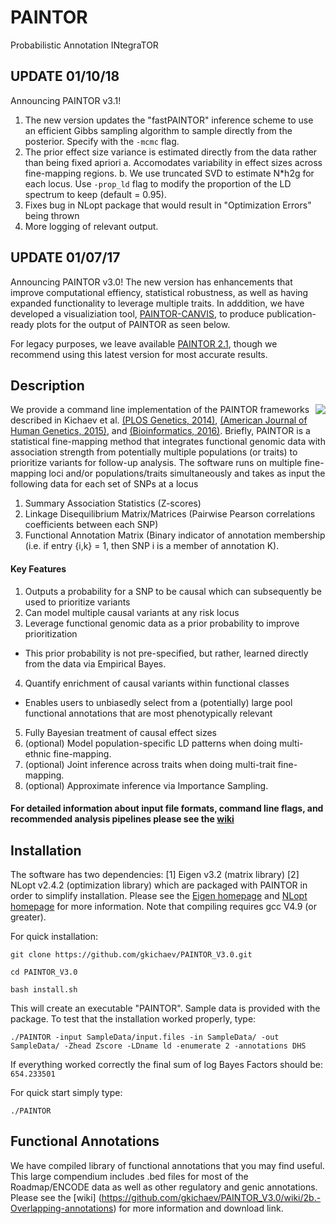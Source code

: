 # PAINTOR
Probabilistic Annotation INtegraTOR

## UPDATE 01/10/18
Announcing PAINTOR v3.1!
1. The new version updates the "fastPAINTOR" inference scheme to use an efficient Gibbs sampling algorithm to sample directly from the posterior. Specify with the `-mcmc` flag. 
2. The prior effect size variance is estimated directly from the data rather than being fixed apriori
    a. Accomodates variability in effect sizes across fine-mapping regions. 
    b. We use truncated SVD to estimate N*h2g for each locus. Use `-prop_ld` flag to modify the proportion of the LD spectrum to keep (default = 0.95).
3. Fixes bug in NLopt package that would result in "Optimization Errors" being thrown
4. More logging of relevant output. 

## UPDATE 01/07/17
Announcing PAINTOR v3.0! The new version has enhancements that improve computational effiency, statistical robustness, as well as having expanded functionality to leverage multiple traits. In adddition, we have developed a visualiziation tool, [PAINTOR-CANVIS](https://github.com/gkichaev/PAINTOR_V3.0/tree/master/CANVIS), to produce publication-ready plots for the output of PAINTOR as seen below.

For legacy purposes, we leave available [PAINTOR 2.1](https://github.com/gkichaev/PAINTOR_V2.1), though we recommend using this latest version for most accurate results.

## Description

<img align="right" src="CANVIS/canvis.png">

We provide a command line implementation of the PAINTOR frameworks described in Kichaev et al. [(PLOS Genetics, 2014)](http://www.plosgenetics.org/article/info%3Adoi%2F10.1371%2Fjournal.pgen.1004722),  [(American Journal of Human Genetics, 2015)](http://www.cell.com/ajhg/abstract/S0002-9297(15)00243-8), and  [(Bioinformatics, 2016)](http://bioinformatics.oxfordjournals.org/content/early/2016/10/16/bioinformatics.btw615).  Briefly, PAINTOR is a statistical fine-mapping method that integrates functional genomic data with association strength from potentially multiple populations (or traits) to prioritize variants for follow-up analysis. The software runs on multiple fine-mapping loci and/or populations/traits simultaneously and takes as input the following data for each set of SNPs at a locus


1. Summary Association Statistics (Z-scores)
2. Linkage Disequilibrium Matrix/Matrices (Pairwise Pearson correlations coefficients between each SNP)
3. Functional Annotation Matrix (Binary indicator of annotation membership (i.e. if entry {i,k} = 1, then SNP i is a member of annotation K).

#### Key Features

1. Outputs a probability for a SNP to be causal which can subsequently be used to prioritize variants
2. Can model multiple causal variants at any risk locus
3. Leverage functional genomic data as a prior probability to improve prioritization
  - This prior probability is not pre-specified, but rather, learned directly from the data via Empirical Bayes.
4. Quantify enrichment of causal variants within functional classes
  - Enables users to unbiasedly select from a (potentially) large pool functional annotations that are most phenotypically relevant
5. Fully Bayesian treatment of causal effect sizes
6. (optional) Model population-specific LD patterns when doing multi-ethnic fine-mapping.
7. (optional) Joint inference across traits when doing multi-trait fine-mapping.
8. (optional) Approximate inference via Importance Sampling.

#### For detailed information about input file formats, command line flags, and recommended analysis pipelines please see the [wiki](https://github.com/gkichaev/PAINTOR_V3.0/wiki)

## Installation
The software has two dependencies: [1] Eigen v3.2 (matrix library) [2] NLopt v2.4.2 (optimization library) which are packaged with PAINTOR in order to simplify installation. Please see the [Eigen homepage](http://eigen.tuxfamily.org/index.php?title=Main_Page) and [NLopt homepage](http://ab-initio.mit.edu/wiki/index.php/NLopt) for more information. Note that compiling requires gcc V4.9 (or greater).

For quick installation:

`git clone https://github.com/gkichaev/PAINTOR_V3.0.git`

`cd PAINTOR_V3.0`

`bash install.sh`

This will create an executable "PAINTOR". Sample data is provided with the package. To test that the installation worked properly, type:

`./PAINTOR -input SampleData/input.files -in SampleData/ -out SampleData/ -Zhead Zscore -LDname ld -enumerate 2 -annotations DHS`

If everything worked correctly the final sum of log Bayes Factors should be: `654.233501`

For quick start simply type:

`./PAINTOR`


## Functional Annotations
We have compiled library of functional annotations that you may find useful. This large compendium includes .bed files for most of the Roadmap/ENCODE data as well as other regulatory and genic annotations.  Please see the  [wiki] (https://github.com/gkichaev/PAINTOR_V3.0/wiki/2b.-Overlapping-annotations) for more information and download link.
